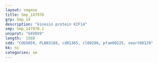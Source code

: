 ```yaml
---
layout: smgene
title: Smp_147970
grp: Smp_14
description: "kinesin protein KIF14"
smp: Smp_147970.1
uniprot: "G4V8V9"
length:  1560
cdd: "COG5059, PLN03188, cd01365, cl00286, pfam00225, smart00129"
kk: ns
categories: sm
---
```

